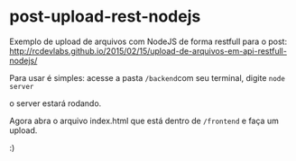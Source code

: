 # post-upload-rest-nodejs

Exemplo de upload de arquivos com NodeJS de forma restfull para o post: http://rcdevlabs.github.io/2015/02/15/upload-de-arquivos-em-api-restfull-nodejs/

Para usar é simples:
acesse a pasta `/backend`com seu terminal, digite `node server`

o server estará rodando.

Agora abra o arquivo index.html que está dentro de `/frontend` e faça um upload.

:)

